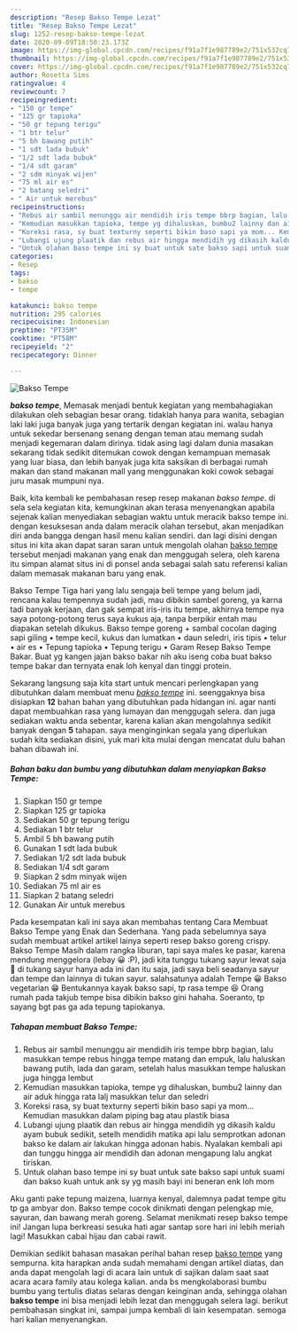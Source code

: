 ```yaml
---
description: "Resep Bakso Tempe Lezat"
title: "Resep Bakso Tempe Lezat"
slug: 1252-resep-bakso-tempe-lezat
date: 2020-09-09T18:50:23.173Z
image: https://img-global.cpcdn.com/recipes/f91a7f1e987789e2/751x532cq70/bakso-tempe-foto-resep-utama.jpg
thumbnail: https://img-global.cpcdn.com/recipes/f91a7f1e987789e2/751x532cq70/bakso-tempe-foto-resep-utama.jpg
cover: https://img-global.cpcdn.com/recipes/f91a7f1e987789e2/751x532cq70/bakso-tempe-foto-resep-utama.jpg
author: Rosetta Sims
ratingvalue: 4
reviewcount: 7
recipeingredient:
- "150 gr tempe"
- "125 gr tapioka"
- "50 gr tepung terigu"
- "1 btr telur"
- "5 bh bawang putih"
- "1 sdt lada bubuk"
- "1/2 sdt lada bubuk"
- "1/4 sdt garam"
- "2 sdm minyak wijen"
- "75 ml air es"
- "2 batang seledri"
- " Air untuk merebus"
recipeinstructions:
- "Rebus air sambil menunggu air mendidih iris tempe bbrp bagian, lalu masukkan tempe rebus hingga tempe matang dan empuk, lalu haluskan bawang putih, lada dan garam, setelah halus masukkan tempe haluskan juga hingga lembut"
- "Kemudian masukkan tapioka, tempe yg dihaluskan, bumbu2 lainny dan air aduk hingga rata lalj masukkan telur dan seledri"
- "Koreksi rasa, sy buat texturny seperti bikin baso sapi ya mom... Kemudian masukkan dalam piping bag atau plastik biasa"
- "Lubangi ujung plaatik dan rebus air hingga mendidih yg dikasih kaldu ayam bubuk sedikit, setelh mendidih matika api lalu semprotkan adonan bakso ke dalam air lakukan hingga adonan habis. Nyalakan kembali api dan tunggu hingga air mendidih dan adonan mengapung lalu angkat tiriskan."
- "Untuk olahan baso tempe ini sy buat untuk sate bakso sapi untuk suami dan bakso kuah untuk ank sy yg masih bayi ini beneran enk loh mom"
categories:
- Resep
tags:
- bakso
- tempe

katakunci: bakso tempe 
nutrition: 295 calories
recipecuisine: Indonesian
preptime: "PT35M"
cooktime: "PT58M"
recipeyield: "2"
recipecategory: Dinner

---
```



![Bakso Tempe](https://img-global.cpcdn.com/recipes/f91a7f1e987789e2/751x532cq70/bakso-tempe-foto-resep-utama.jpg)

<b><i>bakso tempe</i></b>, Memasak menjadi bentuk kegiatan yang membahagiakan dilakukan oleh sebagian besar orang. tidaklah hanya para wanita, sebagian laki laki juga banyak juga yang tertarik dengan kegiatan ini. walau hanya untuk sekedar bersenang senang dengan teman atau memang sudah menjadi kegemaran dalam dirinya. tidak asing lagi dalam dunia masakan sekarang tidak sedikit ditemukan cowok dengan kemampuan memasak yang luar biasa, dan lebih banyak juga kita saksikan di berbagai rumah makan dan stand makanan mall yang menggunakan koki cowok sebagai juru masak mumpuni nya.

Baik, kita kembali ke pembahasan resep resep makanan <i>bakso tempe</i>. di sela sela kegiatan kita, kemungkinan akan terasa menyenangkan apabila sejenak kalian menyediakan sebagian waktu untuk meracik bakso tempe ini. dengan kesuksesan anda dalam meracik olahan tersebut, akan menjadikan diri anda bangga dengan hasil menu kalian sendiri. dan lagi disini dengan situs ini kita akan dapat saran saran untuk mengolah olahan <u>bakso tempe</u> tersebut menjadi makanan yang enak dan menggugah selera, oleh karena itu simpan alamat situs ini di ponsel anda sebagai salah satu referensi kalian dalam memasak makanan baru yang enak.

Bakso Tempe Tiga hari yang lalu sengaja beli tempe yang belum jadi, rencana kalau tempennya sudah jadi, mau dibikin sambel goreng, ya karna tadi banyak kerjaan, dan gak sempat iris-iris itu tempe, akhirnya tempe nya saya potong-potong terus saya kukus aja, tanpa berpikir entah mau diapakan setelah dikukus. Bakso tempe goreng + sambal cocolan daging sapi giling • tempe kecil, kukus dan lumatkan • daun seledri, iris tipis • telur • air es • Tepung tapioka • Tepung terigu • Garam Resep Bakso Tempe Bakar. Buat yg kangen jajan bakso bakar nih aku iseng coba buat bakso tempe bakar dan ternyata enak loh kenyal dan tinggi protein.


Sekarang langsung saja kita start untuk mencari perlengkapan yang dibutuhkan dalam membuat menu <u><i>bakso tempe</i></u> ini. seenggaknya bisa disiapkan <b>12</b> bahan bahan yang dibutuhkan pada hidangan ini. agar nanti dapat membuahkan rasa yang lumayan dan menggugah selera. dan juga sediakan waktu anda sebentar, karena kalian akan mengolahnya sedikit banyak dengan <b>5</b> tahapan. saya menginginkan segala yang diperlukan sudah kita sediakan disini, yuk mari kita mulai dengan mencatat dulu bahan bahan dibawah ini.

<!--inarticleads1-->

##### Bahan baku dan bumbu yang dibutuhkan dalam menyiapkan Bakso Tempe:

1. Siapkan 150 gr tempe
1. Siapkan 125 gr tapioka
1. Sediakan 50 gr tepung terigu
1. Sediakan 1 btr telur
1. Ambil 5 bh bawang putih
1. Gunakan 1 sdt lada bubuk
1. Sediakan 1/2 sdt lada bubuk
1. Sediakan 1/4 sdt garam
1. Siapkan 2 sdm minyak wijen
1. Sediakan 75 ml air es
1. Siapkan 2 batang seledri
1. Gunakan  Air untuk merebus


Pada kesempatan kali ini saya akan membahas tentang Cara Membuat Bakso Tempe yang Enak dan Sederhana. Yang pada sebelumnya saya sudah membuat artikel artikel lainya seperti resep bakso goreng crispy. Bakso Tempe Masih dalam rangka liburan, tapi saya males ke pasar, karena mendung menggelora (lebay 😀 :P), jadi kita tunggu tukang sayur lewat saja 🙂 di tukang sayur hanya ada ini dan itu saja, jadi saya beli seadanya sayur dan tempe dan lainnya di tukan sayur. salahsatunya adalah Tempe 😀 Bakso vegetarian 😁 Bentukannya kayak bakso sapi, tp rasa tempe 😆 Orang rumah pada takjub tempe bisa dibikin bakso gini hahaha. Soeranto, tp sayang bgt pas ga ada tepung tapiokanya. 

<!--inarticleads2-->

##### Tahapan membuat Bakso Tempe:

1. Rebus air sambil menunggu air mendidih iris tempe bbrp bagian, lalu masukkan tempe rebus hingga tempe matang dan empuk, lalu haluskan bawang putih, lada dan garam, setelah halus masukkan tempe haluskan juga hingga lembut
1. Kemudian masukkan tapioka, tempe yg dihaluskan, bumbu2 lainny dan air aduk hingga rata lalj masukkan telur dan seledri
1. Koreksi rasa, sy buat texturny seperti bikin baso sapi ya mom... Kemudian masukkan dalam piping bag atau plastik biasa
1. Lubangi ujung plaatik dan rebus air hingga mendidih yg dikasih kaldu ayam bubuk sedikit, setelh mendidih matika api lalu semprotkan adonan bakso ke dalam air lakukan hingga adonan habis. Nyalakan kembali api dan tunggu hingga air mendidih dan adonan mengapung lalu angkat tiriskan.
1. Untuk olahan baso tempe ini sy buat untuk sate bakso sapi untuk suami dan bakso kuah untuk ank sy yg masih bayi ini beneran enk loh mom


Aku ganti pake tepung maizena, luarnya kenyal, dalemnya padat tempe gitu tp ga ambyar don. Bakso tempe cocok dinikmati dengan pelengkap mie, sayuran, dan bawang merah goreng. Selamat menikmati resep bakso tempe ini! Jangan lupa berkreasi sesuka hati agar santap sore hari ini lebih meriah lagi! Masukkan cabai hijau dan cabai rawit. 

Demikian sedikit bahasan masakan perihal bahan resep <u>bakso tempe</u> yang sempurna. kita harapkan anda sudah memahami dengan artikel diatas, dan anda dapat mengolah lagi di acara lain untuk di sajikan dalam saat saat acara acara family atau kolega kalian. anda bs mengkolaborasi bumbu bumbu yang tertulis diatas selaras dengan keinginan anda, sehingga olahan <b>bakso tempe</b> ini bisa menjadi lebih lezat dan menggugah selera lagi. berikut pembahasan singkat ini, sampai jumpa kembali di lain kesempatan. semoga hari kalian menyenangkan.
